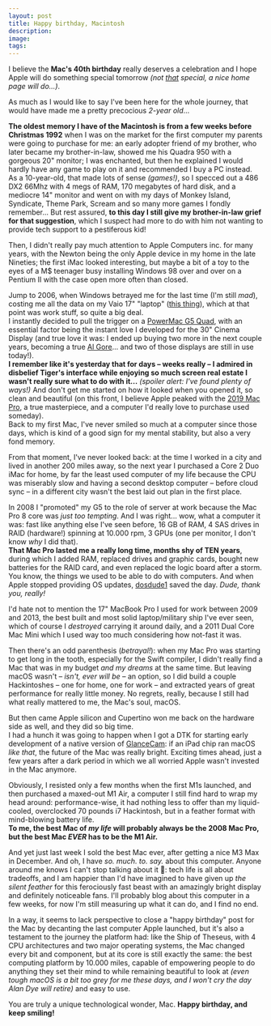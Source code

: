 ```yaml
---
layout: post
title: Happy birthday, Macintosh
description: 
image: 
tags: 
---
```

I believe the **Mac's 40th birthday** really deserves a celebration and I hope Apple will do something special tomorrow _(not [that](https://everymac.com/systems/apple/20th_mac/specs/20th-anniversary-mac.html) special, a nice home page will do...)_.

As much as I would like to say I've been here for the whole journey, that would have made me a pretty precocious _2-year old_...

**The oldest memory I have of the Macintosh is from a few weeks before Christmas 1992** when I was on the market for the first computer my parents were going to purchase for me: an early adopter friend of my brother, who later became my brother-in-law, showed me his Quadra 950 with a gorgeous 20" monitor; I was enchanted, but then he explained I would hardly have any game to play on it and recommended I buy a PC instead.<br>
As a 10-year-old, that made lots of sense _(games!)_, so I specced out a 486 DX2 66Mhz with 4 megs of RAM, 170 megabytes of hard disk, and a mediocre 14" monitor and went on with my days of Monkey Island, Syndicate, Theme Park, Scream and so many more games I fondly remember... But rest assured, **to this day I still give my brother-in-law grief for that suggestion**, which I suspect had more to do with him not wanting to provide tech support to a pestiferous kid!

Then, I didn't really pay much attention to Apple Computers inc. for many years, with the Newton being the only Apple device in my home in the late Nineties; the first iMac looked interesting, but maybe a bit of a toy to the eyes of a M$ teenager busy installing Windows 98 over and over on a Pentium II with the case open more often than closed.

Jump to 2006, when Windows betrayed me for the last time (I'm still _mad_), costing me all the data on my Vaio 17" "laptop" ([this thing](https://www.ebay.co.uk/itm/134900797920?hash=item1f68b6d1e0:g:aZMAAOSwD~ZlrTwT)), which at that point was work stuff, so quite a big deal.<br>
I instantly decided to pull the trigger on a [PowerMac G5 Quad](https://en.wikipedia.org/wiki/Power_Mac_G5), with an essential factor being the instant love I developed for the 30" Cinema Display (and true love it was: I ended up buying two more in the next couple years, becoming a true [Al Gore](https://www.reddit.com/r/Monitors/comments/mjuett/history_al_gore_sitting_in_front_of_three_30/)... and two of those displays are still in use today!).<br>
**I remember like it's yesterday that for days – weeks really – I admired in disbelief Tiger's interface while enjoying so much screen real estate I wasn't really sure what to do with it...** _(spoiler alert: I've found plenty of ways!)_
And don't get me started on how it looked when you opened it, so clean and beautiful (on this front, I believe Apple peaked with the [2019 Mac Pro](https://images.anandtech.com/doci/15218/360__b0vqz8pfgqoi_large.jpg), a true masterpiece, and a computer I'd really love to purchase used someday).<br>
Back to my first Mac, I've never smiled so much at a computer since those days, which is kind of a good sign for my mental stability, but also a very fond memory.

From that moment, I've never looked back: at the time I worked in a city and lived in another 200 miles away, so the next year I purchased a Core 2 Duo iMac for home, by far the least used computer of my life because the CPU was miserably slow and having a second desktop computer – before cloud sync – in a different city wasn't the best laid out plan in the first place.

In 2008 I "promoted" my G5 to the role of server at work because the Mac Pro 8 core was _just too tempting_. And I was right... wow, what a computer it was: fast like anything else I've seen before, 16 GB of RAM, 4 SAS drives in RAID (hardware!) spinning at 10.000 rpm, 3 GPUs (one per monitor, I don't know _why_ I did that).<br>
**That Mac Pro lasted me a really long time, months shy of TEN years**, during which I added RAM, replaced drives and graphic cards, bought new batteries for the RAID card, and even replaced the logic board after a storm. You know, the things we used to be able to do with computers. And when Apple stopped providing OS updates, [dosdude1](http://dosdude1.com) saved the day. _Dude, thank you, really!_

I'd hate not to mention the 17" MacBook Pro I used for work between 2009 and 2013, the best built and most solid laptop/military ship I've ever seen, which of course I _destroyed_ carrying it around daily, and a 2011 Dual Core Mac Mini which I used way too much considering how not-fast it was.

Then there's an odd parenthesis (_betrayal!_): when my Mac Pro was starting to get long in the tooth, especially for the Swift compiler, I didn't really find a Mac that was in my budget _and my dreams_ at the same time. But leaving macOS wasn't – _isn't, ever will be_ – an option, so I did build a couple Hackintoshes – one for home, one for work – and extracted years of great performance for really little money. No regrets, really, because I still had what really mattered to me, the Mac's soul, macOS.

But then came Apple silicon and Cupertino won me back on the hardware side as well, and they did so big time.<br>
I had a hunch it was going to happen when I got a DTK for starting early development of a native version of [GlanceCam](https://www.glancecam.app): if an iPad chip ran macOS _like that_, the future of the Mac was really bright. Exciting times ahead, just a few years after a dark period in which we all worried Apple wasn't invested in the Mac anymore.

Obviously, I resisted only a few months when the first M1s launched, and then purchased a maxed-out M1 Air, a computer I still find hard to wrap my head around: performance-wise, it had nothing less to offer than my liquid-cooled, overclocked 70 pounds i7 Hackintosh, but in a feather format with mind-blowing battery life.<br>
**To me, the best Mac of _my life_ will probably always be the 2008 Mac Pro, but the best Mac _EVER_ has to be the M1 Air.**

And yet just last week I sold the best Mac ever, after getting a nice M3 Max in December. And oh, I have _so. much. to. say._ about this computer. Anyone around me knows I can't stop talking about it 😬: tech life is all about tradeoffs, and I am happier than I'd have imagined to have given up _the silent feather_ for this ferociously fast beast with an amazingly bright display and definitely noticeable fans. I'll probably blog about this computer in a few weeks, for now I'm still measuring up what it can do, and I find no end.

In a way, it seems to lack perspective to close a "happy birthday" post for the Mac by decanting the last computer Apple launched, but it's also a testament to the journey the platform had: like the Ship of Theseus, with 4 CPU architectures and two major operating systems, the Mac changed every bit and component, but at its core is still exactly the same: the best computing platform by 10.000 miles, capable of empowering people to do anything they set their mind to while remaining beautiful to look at _(even tough macOS is a bit too grey for me these days, and I won't cry the day Alan Dye will retire)_ and easy to use. 

You are truly a unique technological wonder, Mac. **Happy birthday, and keep smiling!**